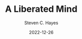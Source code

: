 ---
title: "A Liberated Mind"
book: a-liberated-mind
author: Steven C. Hayes
kindle: false
date: 2022-12-26
tags: posts
bookshop_id: 9780735214019
--- 